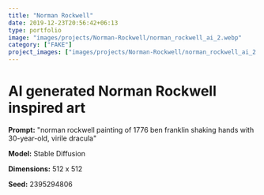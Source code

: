 ```yaml
---
title: "Norman Rockwell"
date: 2019-12-23T20:56:42+06:13
type: portfolio
image: "images/projects/Norman-Rockwell/norman_rockwell_ai_2.webp"
category: ["FAKE"]
project_images: ["images/projects/Norman-Rockwell/norman_rockwell_ai_2.webp"]
---
```


# AI generated Norman Rockwell inspired art

**Prompt:** "norman rockwell painting of 1776 ben franklin shaking hands with 30-year-old, virile dracula"

**Model:** Stable Diffusion

**Dimensions:** 512 x 512

**Seed:** 2395294806